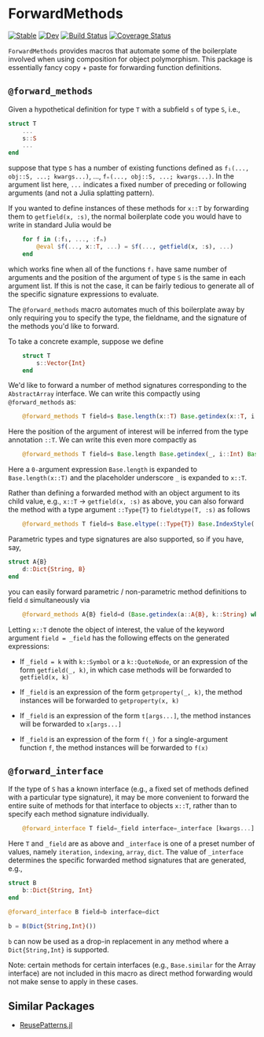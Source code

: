# ForwardMethods

[![Stable](https://img.shields.io/badge/docs-stable-blue.svg)](https://curtd.github.io/ForwardMethods.jl/stable/)
[![Dev](https://img.shields.io/badge/docs-dev-blue.svg)](https://curtd.github.io/ForwardMethods.jl/dev/)
[![Build Status](https://github.com/curtd/ForwardMethods.jl/actions/workflows/CI.yml/badge.svg?branch=main)](https://github.com/curtd/ForwardMethods.jl/actions/workflows/CI.yml?query=branch%3Amain)
[![Coverage Status](https://coveralls.io/repos/github/curtd/ForwardMethods.jl/badge.svg)](https://coveralls.io/github/curtd/ForwardMethods.jl)

`ForwardMethods` provides macros that automate some of the boilerplate involved when using composition for object polymorphism. This package is essentially fancy copy + paste for forwarding function definitions. 

## `@forward_methods` 
Given a hypothetical definition for type `T` with a subfield `s` of type `S`, i.e., 

```julia
struct T 
    ...
    s::S
    ...
end
```
suppose that type `S` has a number of existing functions defined as `f₁(..., obj::S, ...; kwargs...)`, ..., `fₙ(..., obj::S, ...; kwargs...)`. In the argument list here, `...` indicates a fixed number of preceding or following arguments (and not a Julia splatting pattern).

If you wanted to define instances of these methods for `x::T` by forwarding them to `getfield(x, :s)`, the normal boilerplate code you would have to write in standard Julia would be 
```julia
    for f in (:f₁, ..., :fₙ)
        @eval $f(..., x::T, ...) = $f(..., getfield(x, :s), ...)
    end
```
which works fine when all of the functions `fᵢ` have same number of arguments and the position of the argument of type `S` is the same in each argument list. If this is not the case, it can be fairly tedious to generate all of the specific signature expressions to evaluate. 

The `@forward_methods` macro automates much of this boilerplate away by only requiring you to specify the type, the fieldname, and the signature of the methods you'd like to forward. 

To take a concrete example, suppose we define 
```julia
    struct T
        s::Vector{Int}
    end
```

We'd like to forward a number of method signatures corresponding to the `AbstractArray` interface. We can write this compactly using `@forward_methods` as:

```julia
    @forward_methods T field=s Base.length(x::T) Base.getindex(x::T, i::Int) Base.setindex!(x::T, v, i::Int)
```

Here the position of the argument of interest will be inferred from the type annotation `::T`. We can write this even more compactly as

```julia 
    @forward_methods T field=s Base.length Base.getindex(_, i::Int) Base.setindex!(x::T, v, i::Int)
```

Here a `0-`argument expression `Base.length` is expanded to `Base.length(x::T)` and the placeholder underscore `_` is expanded to `x::T`.

Rather than defining a forwarded method with an object argument to its child value, e.g., `x::T` -> `getfield(x, :s)` as above, you can also forward the method with a type argument `::Type{T}` to `fieldtype(T, :s)` as follows 

```julia 
    @forward_methods T field=s Base.eltype(::Type{T}) Base.IndexStyle(::Type{T})
```

Parametric types and type signatures are also supported, so if you have, say, 
```julia 
struct A{B}
    d::Dict{String, B}
end
```

you can easily forward parametric / non-parametric method definitions to field `d` simultaneously via  
```julia 
    @forward_methods A{B} field=d (Base.getindex(a::A{B}, k::String) where {B}) Base.keys(x::A) Base.values(_)
```

Letting `x::T` denote the object of interest, the value of the keyword argument `field = _field` has the following effects on the generated expressions:

- If `_field = k` with `k::Symbol` or a `k::QuoteNode`, or an expression of the form `getfield(_, k)`, in which case methods will be forwarded to `getfield(x, k)`

- If `_field` is an expression of the form `getproperty(_, k)`, the method instances will be forwarded to `getproperty(x, k)`

- If `_field` is an expression of the form `t[args...]`, the method instances will be forwarded to `x[args...]`

- If `_field` is an expression of the form `f(_)` for a single-argument function `f`, the method instances will be forwarded to `f(x)`


## `@forward_interface` 
If the type of `S` has a known interface (e.g., a fixed set of methods defined with a particular type signature), it may be more convenient to forward the entire suite of methods for that interface to objects `x::T`, rather than to specify each method signature individually.

```julia 
    @forward_interface T field=_field interface=_interface [kwargs...]
```

Here `T` and `_field` are as above and `_interface` is one of a preset number of values, namely `iteration`, `indexing`, `array`, `dict`. The value of `_interface` determines the specific forwarded method signatures that are generated, e.g., 

```julia
struct B
    b::Dict{String, Int}
end

@forward_interface B field=b interface=dict 

b = B(Dict{String,Int}())
```

`b` can now be used as a drop-in replacement in any method where a `Dict{String,Int}` is supported.

Note: certain methods for certain interfaces (e.g., `Base.similar` for the Array interface) are not included in this macro as direct method forwarding would not make sense to apply in these cases. 


## Similar Packages
- [ReusePatterns.jl](https://github.com/gcalderone/ReusePatterns.jl)